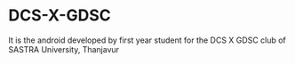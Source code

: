 # DCS-X-GDSC
It is the android developed by first year student for the DCS X GDSC club of SASTRA University, Thanjavur
